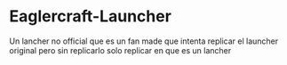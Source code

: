 # Eaglercraft-Launcher
Un lancher no official que es un fan made que intenta replicar el launcher original pero sin replicarlo solo replicar en que es un lancher
